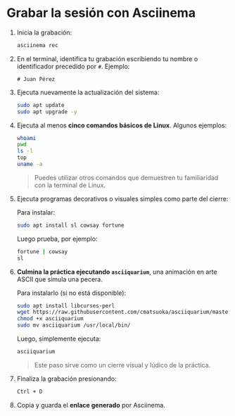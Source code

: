 

# Grabar la sesión con Asciinema

1. Inicia la grabación:

   ```bash
   asciinema rec
   ```

2. En el terminal, identifica tu grabación escribiendo tu nombre o identificador precedido por `#`.
   Ejemplo:

   ```
   # Juan Pérez
   ```

3. Ejecuta nuevamente la actualización del sistema:

   ```bash
   sudo apt update
   sudo apt upgrade -y
   ```

4. Ejecuta al menos **cinco comandos básicos de Linux**. Algunos ejemplos:

   ```bash
   whoami
   pwd
   ls -l
   top
   uname -a
   ```

   > Puedes utilizar otros comandos que demuestren tu familiaridad con la terminal de Linux.

5. Ejecuta programas decorativos o visuales simples como parte del cierre:

   Para instalar:

   ```bash
   sudo apt install sl cowsay fortune
   ```

   Luego prueba, por ejemplo:

   ```bash
   fortune | cowsay
   sl
   ```

6. **Culmina la práctica ejecutando `asciiquarium`**, una animación en arte ASCII que simula una pecera.

   Para instalarlo (si no está disponible):

   ```bash
   sudo apt install libcurses-perl
   wget https://raw.githubusercontent.com/cmatsuoka/asciiquarium/master/asciiquarium
   chmod +x asciiquarium
   sudo mv asciiquarium /usr/local/bin/
   ```

   Luego, simplemente ejecuta:

   ```bash
   asciiquarium
   ```

   > Este paso sirve como un cierre visual y lúdico de la práctica.

7. Finaliza la grabación presionando:

   ```bash
   Ctrl + D
   ```

8. Copia y guarda el **enlace generado** por Asciinema.

